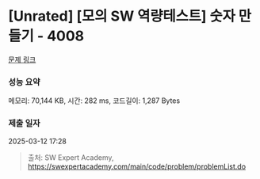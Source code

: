 # [Unrated] [모의 SW 역량테스트] 숫자 만들기 - 4008 

[문제 링크](https://swexpertacademy.com/main/code/problem/problemDetail.do?contestProbId=AWIeRZV6kBUDFAVH) 

### 성능 요약

메모리: 70,144 KB, 시간: 282 ms, 코드길이: 1,287 Bytes

### 제출 일자

2025-03-12 17:28



> 출처: SW Expert Academy, https://swexpertacademy.com/main/code/problem/problemList.do